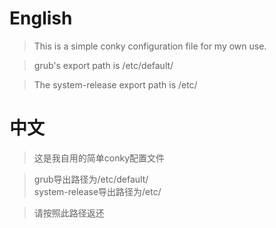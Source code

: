 # English

> This is a simple conky configuration file for my own use. 

> grub's export path is /etc/default/

> The system-release export path is /etc/

# 中文

> 这是我自用的简单conky配置文件

> grub导出路径为/etc/default/    
> system-release导出路径为/etc/

> 请按照此路径返还
